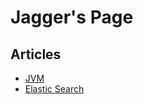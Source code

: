 # Jagger's Page

## Articles

- [JVM](JVM/2.java内存区域与内存溢出异常.md)
- [Elastic Search](elastic-search/index.md)
